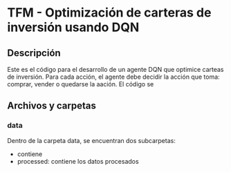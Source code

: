 # TFM - Optimización de carteras de inversión usando DQN

## Descripción
Este es el código para el desarrollo de un agente DQN que optimice carteas de inversión. Para cada acción, el agente debe decidir la acción que toma: comprar, vender o quedarse la aación. El código se 

## Archivos y carpetas
### data
Dentro de la carpeta data, se encuentran dos subcarpetas:
-  contiene
-  processed: contiene los datos procesados



